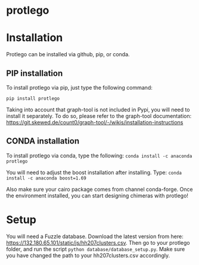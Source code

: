 # protlego

Installation
============

Protlego can be installed via github, pip, or conda.

PIP installation
----------------

To install protlego via pip, just type the following command:

`pip install protlego`

Taking into account that graph-tool is not included in Pypi, you will need to install it separately. To do so, please refer to the graph-tool documentation: https://git.skewed.de/count0/graph-tool/-/wikis/installation-instructions

CONDA installation
----------------

To install protlego via conda, type the following:
`conda install -c anaconda protlego`

You will need to adjust the boost installation after installing. Type:
`conda install -c anaconda boost=1.69`

Also make sure your cairo package comes from channel conda-forge.
Once the environment installed, you can start designing chimeras with protlego!

Setup
============

You will need a Fuzzle database. Download the latest version from here: https://132.180.65.101/static/js/hh207clusters.csv.
Then go to your protlego folder, and run the script `python database/database_setup.py`. Make sure you have changed the path to your hh207clusters.csv accordingly.
